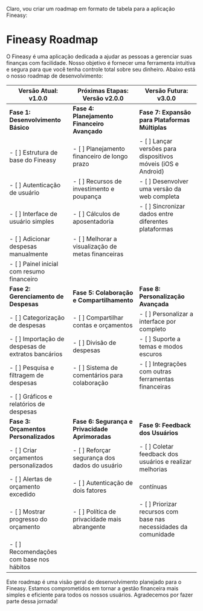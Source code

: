 Claro, vou criar um roadmap em formato de tabela para a aplicação Fineasy:

# Fineasy Roadmap

O Fineasy é uma aplicação dedicada a ajudar as pessoas a gerenciar suas finanças com facilidade. Nosso objetivo é fornecer uma ferramenta intuitiva e segura para que você tenha controle total sobre seu dinheiro. Abaixo está o nosso roadmap de desenvolvimento:

| Versão Atual: v1.0.0                     | Próximas Etapas: Versão v2.0.0            | Versão Futura: v3.0.0                     |
|-----------------------------------------|------------------------------------------|------------------------------------------|
| **Fase 1: Desenvolvimento Básico**       | **Fase 4: Planejamento Financeiro Avançado** | **Fase 7: Expansão para Plataformas Múltiplas** |
| - [ ] Estrutura de base do Fineasy      | - [ ] Planejamento financeiro de longo prazo | - [ ] Lançar versões para dispositivos móveis (iOS e Android) |
| - [ ] Autenticação de usuário           | - [ ] Recursos de investimento e poupança   | - [ ] Desenvolver uma versão da web completa |
| - [ ] Interface de usuário simples      | - [ ] Cálculos de aposentadoria             | - [ ] Sincronizar dados entre diferentes plataformas |
| - [ ] Adicionar despesas manualmente    | - [ ] Melhorar a visualização de metas financeiras |                                        |
| - [ ] Painel inicial com resumo financeiro |                                      |                                        |
| **Fase 2: Gerenciamento de Despesas**    | **Fase 5: Colaboração e Compartilhamento** | **Fase 8: Personalização Avançada**      |
| - [ ] Categorização de despesas         | - [ ] Compartilhar contas e orçamentos     | - [ ] Personalizar a interface por completo |
| - [ ] Importação de despesas de extratos bancários | - [ ] Divisão de despesas             | - [ ] Suporte a temas e modos escuros   |
| - [ ] Pesquisa e filtragem de despesas  | - [ ] Sistema de comentários para colaboração | - [ ] Integrações com outras ferramentas financeiras |
| - [ ] Gráficos e relatórios de despesas |                                      |                                        |
| **Fase 3: Orçamentos Personalizados**    | **Fase 6: Segurança e Privacidade Aprimoradas** | **Fase 9: Feedback dos Usuários**        |
| - [ ] Criar orçamentos personalizados   | - [ ] Reforçar segurança dos dados do usuário | - [ ] Coletar feedback dos usuários e realizar melhorias |
| - [ ] Alertas de orçamento excedido     | - [ ] Autenticação de dois fatores        |   contínuas                             |
| - [ ] Mostrar progresso do orçamento    | - [ ] Política de privacidade mais abrangente | - [ ] Priorizar recursos com base nas necessidades da comunidade |
| - [ ] Recomendações com base nos hábitos |                                      |                                        |

Este roadmap é uma visão geral do desenvolvimento planejado para o Fineasy. Estamos comprometidos em tornar a gestão financeira mais simples e eficiente para todos os nossos usuários. Agradecemos por fazer parte dessa jornada!

[//]: # (Por favor, marque as etapas conforme forem concluídas.)